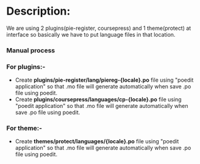 Description:
============

We are using 2 plugins(pie-register, coursepress) and 1 theme(protect) at interface so basically we have to put language files in that location.
### Manual process
  ### For plugins:-
  * Create **plugins/pie-register/lang/piereg-{locale}.po** file using "poedit application" so that .mo file will generate automatically when save .po file using poedit.
  * Create **plugins/coursepress/languages/cp-{locale}.po** file using "poedit application" so that .mo file will generate automatically when save .po file using poedit. 
  ### For theme:-
  * Create **themes/protect/languages/{locale}.po** file using "poedit application" so that .mo file will generate automatically when save .po file using poedit. 
  
